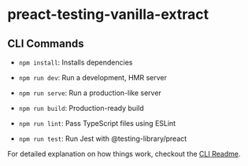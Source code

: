 # preact-testing-vanilla-extract

## CLI Commands
*   `npm install`: Installs dependencies

*   `npm run dev`: Run a development, HMR server

*   `npm run serve`: Run a production-like server

*   `npm run build`: Production-ready build

*   `npm run lint`: Pass TypeScript files using ESLint

*   `npm run test`: Run Jest with @testing-library/preact


For detailed explanation on how things work, checkout the [CLI Readme](https://github.com/developit/preact-cli/blob/master/README.md).
